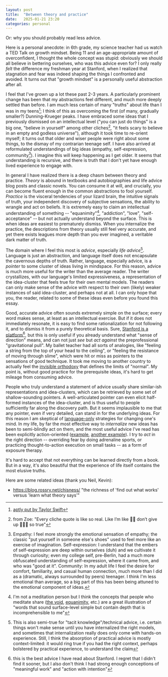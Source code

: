 ```yaml
---
layout: post
title:  "Between theory and practice"
date:   2025-01-21 23:20
categories: personal
---
```


Or: why you should probably read less advice.
 
Here is a personal anecdote: in 6th grade, my science teacher had us watch a TED Talk on growth mindset. Being 11 and an age-appropriate amount of overconfident, I thought the whole concept was stupid: obviously we should all believe in bettering ourselves, who was this advice even for? I only really *felt* the difference my freshman year at Stanford, when I realized that stagnation and fear was indeed shaping the things I confronted and avoided. It turns out that "growth mindset" is a personally useful abstraction after all.

I feel that I've grown up a lot these past 2-3 years. A particularly prominent change has been that my abstractions feel different, and much more deeply settled than before. I am much less certain of many "truths" about life than I was in my teens[^18and22]; I think of this as overcoming the first (of many, gradually smaller?) Dunning-Krueger peaks. I have embraced some ideas that I previously dismissed on an intellectual level ("you can just do things" is a big one, "believe in yourself" among other cliches[^zoe], "it feels scary to believe in an empty and godless universe"), although it took time to re-orient myself; it turns out that older and wiser people were right about some things, to the dismay of my contrarian teenage self. I have also arrived at reformulated understandings of big ideas (empathy, self-expression, community[^specifics]). I imagine this will keep happening as I get older. It seems that understanding is recursive, and there is truth that I don't yet have enough lived experience to engage with.

In general I have realized there is a deep chasm between theory and practice. *Theory* is abound in textbooks and autobiographies and life advice blog posts and classic novels. You can consume it at will, and crucially, you can become fluent enough in the common abstractions to fool yourself. *Practice* is the visceral tendencies of your lizard brain, the intuitive signals of truth, your independent discovery of subjective sensations, the ability to wrangle and act on beliefs. It is extremely easy to claim an intellectual understanding of something -- "equanimity"[^meditation], "addiction", "love", "self-acceptance" -- but not actually understand beyond the surface. This is when ideas are easiest to prematurely dismiss. When you internalize the practice, the descriptions from theory usually still feel very accurate, and yet there exists leagues more depth than you ever imagined, a veritable dark matter of truth.

The domain where I feel this most is *advice*, especially *life advice*[^tacit]. Language is just an abstraction, and language itself does not encapsulate the cavernous depths of truth. Rather, language, especially advice, is a *pointer* to some cluster of ideas living in mindspace. For this reason, advice is much more useful for the writer than the average reader. The writer crystallizes, with our language's limited expressiveness, a representation of the idea-cluster that feels true for their own mental models. The readers can only make sense of the advice with respect to their own (likely) weaker instances of said idea-cluster, and perhaps not at all. I can only hope that you, the reader, related to some of these ideas even before you found this essay.

Good, accurate advice often sounds extremely simple on the surface; every word makes sense, at least as an intellectual exercise. But if it does not immediately resonate, it is easy to find some rationalization for not following it, and to dismiss it from a purely theoretical basis. Sure, [Stanford is a platform](https://miles.land/posts/stanford-is-a-platform/)[^miles], but this is only useful if you already understand what "sense of direction" means, and can not just *see* but *act against* the preprofessional "gravitational pull". My ballet teacher had all sorts of analogies, like "feeling a string from the top of your head to the ceiling", or "feeling the resistance of moving through slime", which were hit or miss as pointers to the sensations of good technique. It took me moving to another country to actually feel the [invisible orthodoxy](https://nat.org/) that defines the limits of "normal". My point is, without good practice for the prerequisite ideas, it's hard to get mileage from consuming advice.

People who truly understand a statement of advice usually share similar-ish representations and idea-clusters, which can be retrieved by some set of shallow-sounding pointers. A well-articulated pointer can even elicit half-formed instances of the idea-cluster, and is thus useful to people sufficiently far along the discovery path. But it seems implausible to me that any pointer, even if very detailed, can stand in for the underlying ideas. For this reason I am skeptical of [language-only](https://guzey.com/things/software/anki/#my-favorite-thought-pattern) strategies for changing one's mind. In my life, by far the most effective way to *internalize* new ideas has been to semi-blindly act on them, and the most useful advice I've read has been explicitly action-oriented ([example](https://www.benkuhn.net/zero/), [another example](https://paulgraham.com/greatwork.html)). I try to *act* in the right direction -- overriding fear by doing adrenaline sports, or practicing thought-to-action execution on small tasks -- as a form of exposure therapy. 

It's hard to accept that not everything can be learned directly from a book. But in a way, it's also beautiful that the experience of life itself contains the most elusive truths.

Here are some related ideas (thank you Neil, Kevin):
- https://blog.rossry.net/chisness/ "the richness of 'find out what works' versus 'learn what theory says'"

[^tacit]: This is also semi-true for "tacit knowledge"/technical advice, i.e. certain things won't make sense until you have internalized the right models, and sometimes that internalization really does only come with hands-on experience. Still, I think the absorption of practical advice is mostly context-limited: it would ring true if you had the right context, perhaps bolstered by practical experience, to understand the claim
[^meditation]: I'm not a meditation person but I think the concepts that people who meditate share ([the void](https://meditationmakesense.com/2013/01/14/what-is-the-void/), [equanimity](https://www.insightmeditationcenter.org/books-articles/equanimity/), etc.) are a great illustration of "words that sound surface-level simple but contain depth that is incomprehensible to me"
[^specifics]: Empathy: I feel more strongly the emotional sensation of empathy; the classic "put yourself in someone else's shoes" used to feel more like an exercise of imagination. Self-expression: I understand that the embers of self-expression are deep within ourselves (duh) and we cultivate it through curiosity; even my college self, pre-Berlin, had a much more obfuscated understanding of self-expression, where it came from, and who was "good at it". Community: In my adult life I feel the desire for comfort, familiarity, and casual human connection, much more than I did as a (dramatic, always surrounded by peers) teenager. I think I'm less emotional than average, so a big part of this has been being attuned to the emotional component of ideas.
[^18and22]: [aptly put by Taylor Swift](https://genius.com/24387701) 
[^miles]: this is the best advice I have read about Stanford. I regret that I didn't find it sooner, but I also don't think I had strong enough conceptions of "meaningful work" and "action with intention"
[^zoe]: from Zoe: "Every cliche quote is like so real. Like I’m like 🤯🤯 don’t give up 🤯🤯🤯 so true"